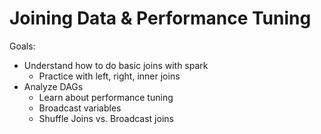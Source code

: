 # Joining Data & Performance Tuning

Goals:
- Understand how to do basic joins with spark
  - Practice with left, right, inner joins
- Analyze DAGs
  - Learn about performance tuning
  - Broadcast variables
  - Shuffle Joins vs. Broadcast joins

